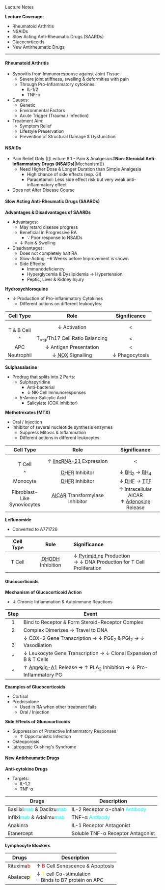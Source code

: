 Lecture Notes

**Lecture Coverage:**
- Rheumatoid Arthritis
- NSAIDs
- Slow Acting Anti-Rheumatic Drugs (SAARDs)
- Glucocorticoids
- New Antirheumatic Drugs

---
#### **Rheumatoid Arthritis**
- Synovitis from Immunoresponse against Joint Tissue
	- Severe joint stiffness, swelling & deformities with pain
    - Through Pro-Inflammatory cytokines:
	    - IL-1/2
	    - TNF-α
- Causes:
	- Genetic
	- Environmental Factors
	- Acute Trigger (Trauma / Infection)
- Treatment Aim:
	- Symptom Relief
	- Lifestyle Preservation
	- Prevention of Structural Damage & Dysfunction


#### **NSAIDs**
- Pain Relief Only ([[Lecture 8.1 - Pain & Analgesics#**Non-Steroidal Anti-Inflammatory Drugs (NSAIDs)**|Mechanism]])
	- Need Higher Dose & Longer Duration than Simple Analgesia
		- High chance of side effects (esp. GI)
		- Paracetamol: Less side effect risk but very weak anti-inflammatory effect
- Does not Alter Disease Course


#### **Slow Acting Anti-Rheumatic Drugs (SAARDs)**
**Advantages & Disadvantages of SAARDs**
- Advantages:
	- May retard disease progress
	- Beneficial in Progressive RA 
		- ∵ Poor response to NSAIDs
	- ↓ Pain & Swelling
- Disadvantages:
	- Does not completely halt RA
	- Slow-Acting: ~6 Weeks before Improvement is shown
	- Side Effects:
		- Immunodeficiency
		- Hyperglycemia & Dyslipidemia → Hypertension
		- Peptic, Liver & Kidney Injury

**Hydroxychloroquine**
- ↓ Production of Pro-inflammatory Cytokines
	- Different actions on different leukocytes:

|   Cell Type    |                        Role                         |  Significance  |
| :------------: | :-------------------------------------------------: | :------------: |
| <br>T & B Cell |                    ↓ Activation                     |       <        |
|       ^        |      T<sub>reg</sub>/Th17 Cell Ratio Balancing      |       <        |
|      APC       |               ↓ Antigen Presentation                |       <        |
|   Neutrophil   | ↓ <abbr Title="NADPH Oxidase">NOX</abbr> Signalling | ↓ Phagocytosis |

**Sulphasalasine**
- Prodrug that splits into 2 Parts:
	- Sulphapyridine
		- Anti-bacterial
		- ↓ NK-Cell Immunoresponses
	- 5-Amino-Salicylic Acid
		- Salicylate (COX Inhibitor)

**Methotrexates (MTX)**
- Oral / Injection
- Inhibitor of several nucleotide synthesis enzymes
	- Suppress Mitosis & Inflammation
	- Different actions in different leukocytes:

|            Cell Type            |                                              Role                                               |                                                   Significance                                                   |
| :-----------------------------: | :---------------------------------------------------------------------------------------------: | :--------------------------------------------------------------------------------------------------------------: |
|           <br>T Cell            |         ↑ <abbr Title="Long Intergenic Non-Coding RNA-21">lincRNA-21</abbr> Expression          |                                                        <                                                         |
|                ^                |                   <abbr Title="Dihydrofolate Reductase">DHFR</abbr> Inhibitor                   | ↓ <abbr Title="Dihydrobiopterin">BH<sub>2</sub></abbr> → <abbr Title="Tetrahydrobiopterin">BH<sub>4</sub></abbr> |
|            Monocyte             |                   <abbr Title="Dihydrofolate Reductase">DHFR</abbr> Inhibitor                   |               ↓ <abbr Title="Dihydrofolate">DHF</abbr> → <abbr Title="Tetrahydrofolate">TTF</abbr>               |
| Fibroblast-Like<br>Synoviocytes | <abbr Title="Aminoimidazole-4-Carboxamide Ribonucleotide">AICAR</abbr> Transformylase Inhibitor |           ↑ Intracellular AICAR<br>↑ <abbr Title="Anti-Inflammatory Mediator">Adenosine</abbr> Release           |

**Leflunomide**
- Converted to A771726

| Cell Type |                                Role                                | Significance                                                                                               |
| :-------: | :----------------------------------------------------------------: | :--------------------------------------------------------------------------------------------------------- |
|  T  Cell  | <abbr Title="Dihydroorotate Dehydrogenase">DHODH</abbr> Inhibition | ↓ <abbr Title="C, U, T in DNA">Pyrimidine</abbr> Production<br>→ ↓ DNA Production for T Cell Proliferation |


#### **Glucocorticoids**
**Mechanism of Glucocorticoid Action**
- ↓ Chronic Inflammation & Autoimmune Reactions

| Step  | Event                                                                                                           |
| :---: | --------------------------------------------------------------------------------------------------------------- |
|   1   | Bind to Receptor & Form Steroid-Receptor Complex                                                                |
|   2   | Complex Dimerizes → Travel to DNA                                                                               |
| <br>3 | ↓ COX-2 Gene Transcription → ↓ PGE<sub>2</sub> & PGI<sub>2</sub> → ↓ Vasodilation                               |
|   ^   | ↓ Leukocyte Gene Transcription → ↓ Clonal Expansion of B & T Cells                                              |
|   ^   | ↑ <abbr Title="PLA₂ Inhibitor">Annexin-A1</abbr> Release → ↑ PLA<sub>2</sub> Inhibition → ↓ Pro-Inflammatory PG |

**Examples of Glucocorticoids**
- Cortisol
- Prednisolone
	- Used in RA when other treatment fails
	- Oral / Injection

**Side Effects of Glucocorticoids**
- Suppression of Protective Inflammatory Responses
	- ↑ Opportunistic Infection
- Osteoporosis
- <abbr Title="Drug-Induced">Iatrogenic</abbr> Cushing's Syndrome


#### **New Antirheumatic Drugs**
**Anti-cytokine Drugs**
- Targets: 
	- IL-1,2 
	- TNF-α

| **Drugs**                                                                    | **Description**                                          |
| ---------------------------------------------------------------------------- | -------------------------------------------------------- |
| Basilixi<font color="cyan">mab</font> & Daclizu<font color="cyan">mab</font> | IL-2 Receptor α-chain <font color="cyan">Antibody</font> |
| Inflixi<font color="cyan">mab</font> & Adalimu<font color="cyan">mab</font>  | TNF-α <font color="cyan">Antibody</font>                 |
| Anakinra                                                                     | IL-1 Receptor Antagonist                                 |
| Etanercept                                                                   | Soluble TNF-α Receptor Antagonist                        |

**Lymphocyte Blockers**

| **Drugs**                             | **Description**                                                                     |
| ------------------------------------- | ----------------------------------------------------------------------------------- |
| Rituxima<font color="red">b</font>    | ↑ <font color="red">B</font> Cell Senescence & Apoptosis                            |
| Abatacep<font color="yellow">t</abbr> | ↓ <font color="yellow">T</font> cell Co-stimulation<br>∵ Binds to B7 protein on APC |
